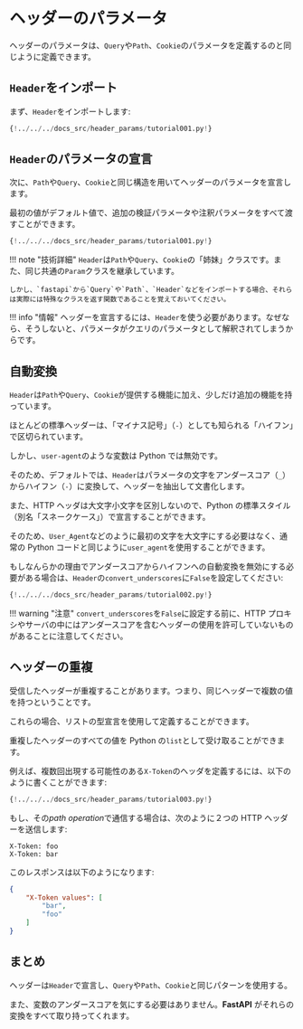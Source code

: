 # ヘッダーのパラメータ

ヘッダーのパラメータは、`Query`や`Path`、`Cookie`のパラメータを定義するのと同じように定義できます。

## `Header`をインポート

まず、`Header`をインポートします:

```Python hl_lines="3"
{!../../../docs_src/header_params/tutorial001.py!}
```

## `Header`のパラメータの宣言

次に、`Path`や`Query`、`Cookie`と同じ構造を用いてヘッダーのパラメータを宣言します。

最初の値がデフォルト値で、追加の検証パラメータや注釈パラメータをすべて渡すことができます。

```Python hl_lines="9"
{!../../../docs_src/header_params/tutorial001.py!}
```

!!! note "技術詳細"
`Header`は`Path`や`Query`、`Cookie`の「姉妹」クラスです。また、同じ共通の`Param`クラスを継承しています。

    しかし、`fastapi`から`Query`や`Path`、`Header`などをインポートする場合、それらは実際には特殊なクラスを返す関数であることを覚えておいてください。

!!! info "情報"
ヘッダーを宣言するには、`Header`を使う必要があります。なぜなら、そうしないと、パラメータがクエリのパラメータとして解釈されてしまうからです。

## 自動変換

`Header`は`Path`や`Query`、`Cookie`が提供する機能に加え、少しだけ追加の機能を持っています。

ほとんどの標準ヘッダーは、「マイナス記号」（`-`）としても知られる「ハイフン」で区切られています。

しかし、`user-agent`のような変数は Python では無効です。

そのため、デフォルトでは、`Header`はパラメータの文字をアンダースコア（`_`）からハイフン（`-`）に変換して、ヘッダーを抽出して文書化します。

また、HTTP ヘッダは大文字小文字を区別しないので、Python の標準スタイル（別名「スネークケース」）で宣言することができます。

そのため、`User_Agent`などのように最初の文字を大文字にする必要はなく、通常の Python コードと同じように`user_agent`を使用することができます。

もしなんらかの理由でアンダースコアからハイフンへの自動変換を無効にする必要がある場合は、`Header`の`convert_underscores`に`False`を設定してください:

```Python hl_lines="9"
{!../../../docs_src/header_params/tutorial002.py!}
```

!!! warning "注意"
`convert_underscores`を`False`に設定する前に、HTTP プロキシやサーバの中にはアンダースコアを含むヘッダーの使用を許可していないものがあることに注意してください。

## ヘッダーの重複

受信したヘッダーが重複することがあります。つまり、同じヘッダーで複数の値を持つということです。

これらの場合、リストの型宣言を使用して定義することができます。

重複したヘッダーのすべての値を Python の`list`として受け取ることができます。

例えば、複数回出現する可能性のある`X-Token`のヘッダを定義するには、以下のように書くことができます:

```Python hl_lines="9"
{!../../../docs_src/header_params/tutorial003.py!}
```

もし、その*path operation*で通信する場合は、次のように２つの HTTP ヘッダーを送信します:

```
X-Token: foo
X-Token: bar
```

このレスポンスは以下のようになります:

```JSON
{
    "X-Token values": [
        "bar",
        "foo"
    ]
}
```

## まとめ

ヘッダーは`Header`で宣言し、`Query`や`Path`、`Cookie`と同じパターンを使用する。

また、変数のアンダースコアを気にする必要はありません。**FastAPI** がそれらの変換をすべて取り持ってくれます。
